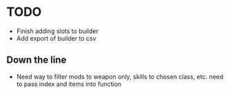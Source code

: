 # TODO

- Finish adding slots to builder
- Add export of builder to csv

## Down the line

- Need way to filter mods to weapon only, skills to chosen class, etc. need to pass index and items into function
